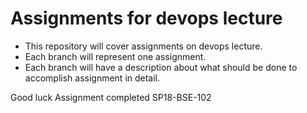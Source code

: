 # Assignments for devops lecture

- This repository will cover assignments on devops lecture. 
- Each branch will represent one assignment.
- Each branch will have a description about what should be done to accomplish assignment in detail. 

Good luck 
Assignment completed 
SP18-BSE-102
